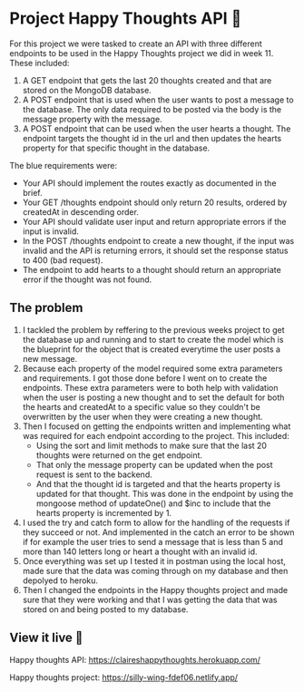 # Project Happy Thoughts API 💌
For this project we were tasked to create an API with three different endpoints to be used in the Happy Thoughts project we did in week 11. These included:
1. A GET endpoint that gets the last 20 thoughts created and that are stored on the MongoDB database.
2. A POST endpoint that is used when the user wants to post a message to the database. The only data required to be posted via the body is the message property with the message.
3. A POST endpoint that can be used when the user hearts a thought. The endpoint targets the thought id in the url and then updates the hearts property for that specific thought in the database.

The blue requirements were:
- Your API should implement the routes exactly as documented in the brief.
- Your GET /thoughts endpoint should only return 20 results, ordered by createdAt in descending order.
- Your API should validate user input and return appropriate errors if the input is invalid.
- In the POST /thoughts endpoint to create a new thought, if the input was invalid and the API is returning errors, it should set the response status to 400 (bad request).
- The endpoint to add hearts to a thought should return an appropriate error if the thought was not found.

## The problem
1. I tackled the problem by reffering to the previous weeks project to get the database up and running and to start to create the model which is the blueprint for the object that is created everytime the user posts a new message.
2. Because each property of the model required some extra parameters and requirements. I got those done before I went on to create the endpoints. These extra parameters were to both help with validation when the user is posting a new thought and to set the default for both the hearts and createdAt to a specific value so they couldn't be overwritten by the user when they were creating a new thought.
3. Then I focused on getting the endpoints written and implementing what was required for each endpoint according to the project. This included:
    - Using the sort and limit methods to make sure that the last 20 thoughts were returned on the get endpoint.
    - That only the message property can be updated when the post request is sent to the backend. 
    - And that the thought id is targeted and that the hearts property is updated for that thought. This was done in the endpoint by using the mongoose method of updateOne() and $inc to include that the hearts property is incremented by 1.
4. I used the try and catch form to allow for the handling of the requests if they succeed or not. And implemented in the catch an error to be shown if for example the user tries to send a message that is less than 5 and more than 140 letters long or heart a thought with an invalid id.
5. Once everything was set up I tested it in postman using the local host, made sure that the data was coming through on my database and then depolyed to heroku. 
6. Then I changed the endpoints in the Happy thoughts project and made sure that they were working and that I was getting the data that was stored on and being posted to my database.

## View it live 💌
Happy thoughts API: https://claireshappythoughts.herokuapp.com/

Happy thoughts project: https://silly-wing-fdef06.netlify.app/
